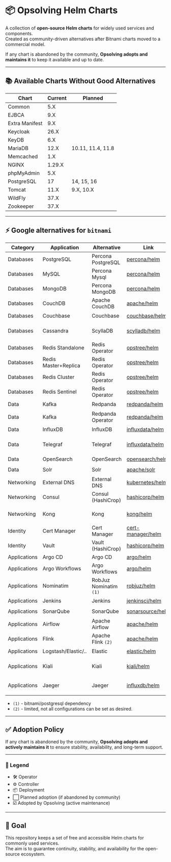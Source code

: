 # 📦 Opsolving Helm Charts

A collection of **open-source Helm charts** for widely used services and components.  
Created as community-driven alternatives after Bitnami charts moved to a commercial model.

If any chart is abandoned by the community, **Opsolving adopts and maintains it** to keep it available and up to date.

---

## 📚 Available Charts Without Good Alternatives

| Chart          | Current | Planned           |
|----------------|---------|-------------------|
| Common         | 5.X     |                   |
| EJBCA          | 9.X     |                   |
| Extra Manifest | 9.X     |                   |
| Keycloak       | 26.X    |                   |
| KeyDB          | 6.X     |                   |
| MariaDB        | 12.X    | 10.11, 11.4, 11.8 |
| Memcached      | 1.X     |                   |
| NGINX          | 1.29.X  |                   |
| phpMyAdmin     | 5.X     |                   |
| PostgreSQL     | 17      | 14, 15, 16        |
| Tomcat         | 11.X    | 9.X, 10.X         |
| WildFly        | 37.X    |                   |
| Zookeeper      | 37.X    |                   |

---

## ⚡ Google alternatives for `bitnami`

| Category     | Application          | Alternative            | Link                                                                                                                | Type      | Adopted |
|--------------|----------------------|------------------------|---------------------------------------------------------------------------------------------------------------------|-----------|---------|
| Databases    | PostgreSQL           | Percona PostgreSQL     | [percona/helm](https://github.com/percona/percona-helm-charts/tree/main/charts/pg-operator)                         | 🛠️       | ⬜       |
| Databases    | MySQL                | Percona Mysql          | [percona/helm](https://github.com/percona/percona-helm-charts/tree/main/charts/pxc-operator)                        | 🛠️       | ⬜       |
| Databases    | MongoDB              | Percona MongoDB        | [percona/helm](https://github.com/percona/percona-helm-charts/tree/main/charts/psmdb-operator)                      | 🛠️       | ⬜       |
| Databases    | CouchDB              | Apache CouchDB         | [apache/helm](https://github.com/apache/couchdb-helm/tree/main/couchdb)                                             | 📦        | ⬜       |
| Databases    | Couchbase            | Couchbase              | [couchbase/helm](https://github.com/couchbase-partners/helm-charts/tree/master/charts/couchbase-operator)           | 🛠️       | ⬜       |
| Databases    | Cassandra            | ScyllaDB               | [scylladb/helm](https://github.com/scylladb/scylla-operator/tree/master/helm)                                       | 🛠️ / 📦️ | ⬜       |
| Databases    | Redis Standalone     | Redis Operator         | [opstree/helm](https://github.com/OT-CONTAINER-KIT/redis-operator/tree/main/charts)                                 | 🛠️       | ⬜       |
| Databases    | Redis Master+Replica | Redis Operator         | [opstree/helm](https://github.com/OT-CONTAINER-KIT/redis-operator/tree/main/charts)                                 | 🛠️       | ⬜       |
| Databases    | Redis Cluster        | Redis Operator         | [opstree/helm](https://github.com/OT-CONTAINER-KIT/redis-operator/tree/main/charts)                                 | 🛠️       | ⬜       |
| Databases    | Redis Sentinel       | Redis Operator         | [opstree/helm](https://github.com/OT-CONTAINER-KIT/redis-operator/tree/main/charts)                                 | 🛠️       | ⬜       |
| Data         | Kafka                | Redpanda               | [redpanda/helm](https://github.com/redpanda-data/redpanda-operator/tree/main/charts/redpanda)                       | 📦        | ⬜       |
| Data         | Kafka                | Redpanda Operator      | [redpanda/helm](https://github.com/redpanda-data/redpanda-operator/tree/main/operator/chart)                        | 🛠️       | ⬜       |
| Data         | InfluxDB             | InfluxDB               | [influxdata/helm](https://github.com/influxdata/helm-charts/tree/master/charts)                                     | 📦        | ⬜       |
| Data         | Telegraf             | Telegraf               | [influxdata/helm](https://github.com/influxdata/helm-charts/tree/master/charts)                                     | 🛠️ / 📦  | ⬜       |
| Data         | OpenSearch           | OpenSearch             | [opensearch/helm](https://github.com/opensearch-project/helm-charts/tree/main/charts)                               | 📦        | ⬜       |
| Data         | Solr                 | Solr                   | [apache/solr](https://github.com/apache/solr-operator/tree/main/helm)                                               | 🛠️       | ⬜       |
| Networking   | External DNS         | External DNS           | [kubernetes/helm](https://github.com/kubernetes-sigs/external-dns/tree/master/charts/external-dns)                  | ⚙️        | ⬜       |
| Networking   | Consul               | Consul (HashiCrop)     | [hashicorp/helm](https://github.com/hashicorp/consul-k8s/tree/main/charts/consul)                                   | 📦        | ⬜       |
| Networking   | Kong                 | Kong                   | [kong/helm](https://github.com/Kong/charts/tree/main/charts)                                                        | 🛠️ / 📦  | ⬜       |
| Identity     | Cert Manager         | Cert Manager           | [cert-manager/helm](https://github.com/cert-manager/cert-manager/tree/master/deploy/charts/cert-manager)            | ⚙️        | ⬜       |
| Identity     | Vault                | Vault (HashiCrop)      | [hashicorp/helm](https://github.com/hashicorp/vault-helm)                                                           | 📦        | ⬜       |
| Applications | Argo CD              | Argo CD                | [argo/helm](https://github.com/argoproj/argo-helm/tree/main/charts/argo-cd)                                         | ⚙️        | ⬜       |
| Applications | Argo Workflows       | Argo Workflows         | [argo/helm](https://github.com/argoproj/argo-helm/tree/main/charts/argo-workflows)                                  | ⚙️        | ⬜       |
| Applications | Nominatim            | RobJuz Nominatim `(1)` | [robjuz/helm](https://github.com/robjuz/helm-charts/tree/master/charts/nominatim)                                   | 📦        | ⬜       |
| Applications | Jenkins              | Jenkins                | [jenkinsci/helm](https://github.com/jenkinsci/helm-charts/tree/main/charts/jenkins)                                 | 📦        | ⬜       |
| Applications | SonarQube            | SonarQube              | [sonarsource/helm](https://github.com/SonarSource/helm-chart-sonarqube/tree/master/charts)                          | 📦        | ⬜       |
| Applications | Airflow              | Apache Airflow         | [apache/helm](https://github.com/apache/airflow/tree/main/chart)                                                    | 📦        | ⬜       |
| Applications | Flink                | Apache Flink `(2)`     | [apache/helm](https://github.com/apache/flink-kubernetes-operator)                                                  | 🛠️       | ⬜       |
| Applications | Logstash/Elastic/..  | Elastic                | [elastic/helm](https://www.elastic.co/docs/deploy-manage/deploy/cloud-on-k8s/managing-deployments-using-helm-chart) | 🛠️       | ⬜       |
| Applications | Kiali                | Kiali                  | [kiali/helm](https://kiali.io/docs/installation/installation-guide/install-with-helm/)                              | 🛠️ / 📦  | ⬜       |
| Applications | Jaeger               | Jaeger                 | [influxdb/helm](https://github.com/jaegertracing/helm-charts/tree/main/charts)                                      | 🛠️ / 📦  | ⬜       |

- `(1)` - bitnami/postgresql dependency
- `(2)` - limited, not all configurations can be set as desired.

---

## ✅ Adoption Policy

If any chart is abandoned by the community, **Opsolving adopts and actively maintains it** to ensure stability,
availability, and long-term support.

---

### 🔑 Legend

- 🛠️ Operator
- ⚙️ Controller
- 📦 Deployment
- ⬜ Planned adoption (if abandoned by community)
- ☑️ Adopted by Opsolving (active maintenance)

---

## 🎯 Goal

This repository keeps a set of free and accessible Helm charts for commonly used services.  
The aim is to guarantee continuity, stability, and availability for the open-source ecosystem.
